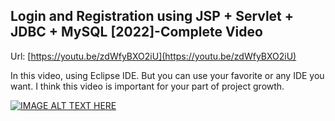 ## Login and Registration using JSP + Servlet + JDBC + MySQL [2022]-Complete Video

Url: [https://youtu.be/zdWfyBXO2iU](https://youtu.be/zdWfyBXO2iU)

In this video, using Eclipse IDE. But you can use your favorite or any IDE you want. I think this video is important for your part of project growth.

[![IMAGE ALT TEXT HERE](https://img.youtube.com/vi/zdWfyBXO2iU/0.jpg)](https://www.youtube.com/watch?v=zdWfyBXO2iU)
